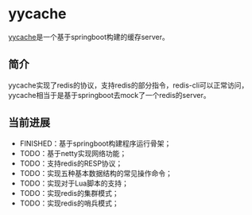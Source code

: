 # yycache
[yycache](https://github.com/XianReallyHot-ZZH/yycache)是一个基于springboot构建的缓存server。

## 简介
yycache实现了redis的协议，支持redis的部分指令，redis-cli可以正常访问，yycache相当于是基于springboot去mock了一个redis的server。

## 当前进展

* FINISHED：基于springboot构建程序运行骨架；
* TODO：基于netty实现网络功能；
* TODO：支持redis的RESP协议；
* TODO：实现五种基本数据结构的常见操作命令；
* TODO：实现对于Lua脚本的支持；
* TODO：实现redis的集群模式；
* TODO：实现redis的哨兵模式；